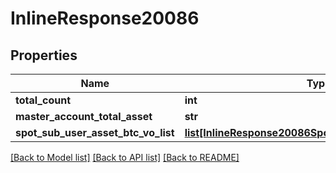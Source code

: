 # InlineResponse20086

## Properties
Name | Type | Description | Notes
------------ | ------------- | ------------- | -------------
**total_count** | **int** |  | 
**master_account_total_asset** | **str** |  | 
**spot_sub_user_asset_btc_vo_list** | [**list[InlineResponse20086SpotSubUserAssetBtcVoList]**](InlineResponse20086SpotSubUserAssetBtcVoList.md) |  | 

[[Back to Model list]](../README.md#documentation-for-models) [[Back to API list]](../README.md#documentation-for-api-endpoints) [[Back to README]](../README.md)

